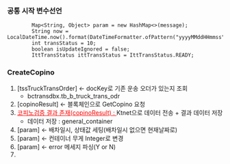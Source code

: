 
### 공통 시작 변수선언

```
        Map<String, Object> param = new HashMap<>(message);
        String now = LocalDateTime.now().format(DateTimeFormatter.ofPattern("yyyyMMddHHmmss"));
        int transStatus = 10;
        boolean isUpdateIgnored = false;
        IttTransStatus ittTransStatus = IttTransStatus.READY;
```

### CreateCopino
1. \[tssTruckTransOrder\] <- docKey로 기존 운송 오더가 있는지 조회
	- bctransdbx.tb_b_truck_trans_odr
2. \[copinoResult\] <- 블록체인으로 GetCopino 요청
3. <u style="color:red">코피노검증 결과 존재(copinoResult) : </u>  Ktnet으로 데이터 전송 + 결과 데이터 저장
	- 데이터 저장 : general_container
4. \[param\] <- 배차일시, 상태값 세팅(배차일시 없으면 현재날짜로)
5. \[param\] <- 컨테이너 무게 Integer로 변경
6. \[param\] <- error 메세지 파싱(Y or N)
7. 